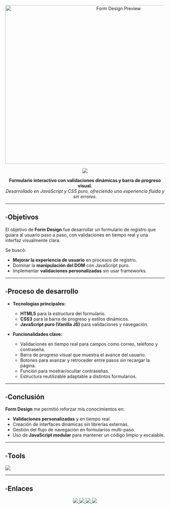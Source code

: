 <p align="center">
  <img src="https://i.postimg.cc/x8gRWLSr/DESING-FORM-2.webp" alt="Form Design Preview" width="700" height="500" />
</p>

<div align="center">
  <img src="https://readme-typing-svg.herokuapp.com/?font=Chela%20One&size=55&center=true&vCenter=true&width=500&height=70&duration=4000&lines=Form+Design;&color=fff;" />
</div>

<p align="center">
  <strong>Formulario interactivo con validaciones dinámicas y barra de progreso visual.</strong><br/>
  <em>Desarrollado en JavaScript y CSS puro, ofreciendo una experiencia fluida y sin errores.</em>
</p>

---

## ▫️Objetivos

El objetivo de **Form Design** fue desarrollar un formulario de registro que guiara al usuario paso a paso, con validaciones en tiempo real y una interfaz visualmente clara.  

Se buscó:
- **Mejorar la experiencia de usuario** en procesos de registro.
- Dominar la **manipulación del DOM** con JavaScript puro.
- Implementar **validaciones personalizadas** sin usar frameworks.

---

## ▫️Proceso de desarrollo

- **Tecnologías principales:**
  - **HTML5** para la estructura del formulario.
  - **CSS3** para la barra de progreso y estilos dinámicos.
  - **JavaScript puro (Vanilla JS)** para validaciones y navegación.

- **Funcionalidades clave:**
  - Validaciones en tiempo real para campos como correo, teléfono y contraseña.
  - Barra de progreso visual que muestra el avance del usuario.
  - Botones para avanzar y retroceder entre pasos sin recargar la página.
  - Función para mostrar/ocultar contraseñas.
  - Estructura reutilizable adaptable a distintos formularios.

---

## ▫️Conclusión

**Form Design** me permitió reforzar mis conocimientos en:
- **Validaciones personalizadas** y en tiempo real.
- Creación de interfaces dinámicas sin librerías externas.
- Gestión del flujo de navegación en formularios multi-paso.
- Uso de **JavaScript modular** para mantener un código limpio y escalable.

---

## ▫️Tools

<img src="https://skillicons.dev/icons?i=html,css,javascript" />

---

## ▫️Enlaces

<div align="center"> 
  <a href="https://form-register-coral.vercel.app/" target="_blank">
    <img src="https://img.shields.io/badge/Website-1a73e8?style=for-the-badge&logo=google-chrome&logoColor=white" />
  </a>
  <a href="https://discord.gg/RMrVdprfJe" target="_blank">
    <img src="https://img.shields.io/badge/Discord-5865F2?style=for-the-badge&logo=discord&logoColor=white" />
  </a>
  <a href="https://www.linkedin.com/in/stivcode21/" target="_blank" >
    <img src="https://img.shields.io/badge/LinkedIn-0077B5?style=for-the-badge&logo=linkedin&logoColor=white" />
  </a>
  <a href="https://www.stivcode.com/" target="_blank">
     <img src="https://img.shields.io/badge/Portfolio-FF5722?style=for-the-badge&logo=todoist&logoColor=white" />
  </a>
</div>
